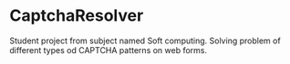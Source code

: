 # CaptchaResolver
Student project from subject named Soft computing. Solving problem of different types od CAPTCHA patterns on web forms.
